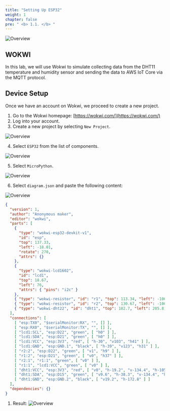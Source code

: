 ```yaml
---
title: "Setting Up ESP32"
weight: 1
chapter: false
pre: " <b> 1.1. </b> "
---
```


![Overview](/fcj-ss2-workshop-003/images/02.png)

## WOKWI

In this lab, we will use Wokwi to simulate collecting data from the DHT11 temperature and humidity sensor and sending the data to AWS IoT Core via the MQTT protocol.

## Device Setup

Once we have an account on Wokwi, we proceed to create a new project.

1. Go to the Wokwi homepage: [https://wokwi.com/](https://wokwi.com/)
2. Log into your account.
3. Create a new project by selecting `New Project`.

![Overview](/fcj-ss2-workshop-003/images/03.png)

4. Select `ESP32` from the list of components.

![Overview](/fcj-ss2-workshop-003/images/04.png)

5. Select `MicroPython`.

![Overview](/fcj-ss2-workshop-003/images/05.png)

6. Select `diagram.json` and paste the following content:

![Overview](/fcj-ss2-workshop-003/images/06.png)

```json
{
  "version": 1,
  "author": "Anonymous maker",
  "editor": "wokwi",
  "parts": [
    {
      "type": "wokwi-esp32-devkit-v1",
      "id": "esp",
      "top": 137.33,
      "left": -18.01,
      "rotate": 270,
      "attrs": {}
    },
    {
      "type": "wokwi-lcd1602",
      "id": "lcd1",
      "top": 18.67,
      "left": 76,
      "attrs": { "pins": "i2c" }
    },
    { "type": "wokwi-resistor", "id": "r1", "top": 113.34, "left": -106.01, "attrs": {} },
    { "type": "wokwi-resistor", "id": "r2", "top": 130.67, "left": -106.68, "attrs": {} },
    { "type": "wokwi-dht22", "id": "dht1", "top": 182.7, "left": 205.8, "attrs": {} }
  ],
  "connections": [
    [ "esp:TX0", "$serialMonitor:RX", "", [] ],
    [ "esp:RX0", "$serialMonitor:TX", "", [] ],
    [ "lcd1:SCL", "esp:D22", "green", [ "h0" ] ],
    [ "lcd1:SDA", "esp:D21", "green", [ "h0" ] ],
    [ "lcd1:VCC", "esp:3V3", "red", [ "h-30", "v103", "h41" ] ],
    [ "lcd1:GND", "esp:GND.1", "black", [ "h-39", "v123", "h31" ] ],
    [ "r2:2", "esp:D22", "green", [ "v1", "h9" ] ],
    [ "r1:2", "esp:D21", "green", [ "v0", "h37" ] ],
    [ "r2:1", "r1:1", "green", [ "v0" ] ],
    [ "r1:1", "lcd1:VCC", "green", [ "v0" ] ],
    [ "dht1:VCC", "esp:3V3", "red", [ "v0", "h-19.2", "v-134.4", "h-105.6" ] ],
    [ "dht1:SDA", "esp:D15", "green", [ "v9.6", "h-38.3", "v-134.4", "h-119.01" ] ],
    [ "dht1:GND", "esp:GND.2", "black", [ "v19.2", "h-172.8" ] ]
  ],
  "dependencies": {}
}
```

1. Result:
![Overview](/fcj-ss2-workshop-003/images/07.png)